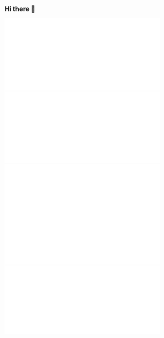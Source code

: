 ## Hi there 👋

![Metrics](/metrics.classic.svg)
![Music](/metrics.plugin.music.playlist.spotify.svg)
![Calendar](/metrics.plugin.isocalendar.fullyear.svg)
![Achievements](/metrics.plugin.achievements.compact.svg)
<!--
**trueNebula/trueNebula** is a ✨ _special_ ✨ repository because its `README.md` (this file) appears on your GitHub profile.

Here are some ideas to get you started:

- 🔭 I’m currently working on ...
- 🌱 I’m currently learning ...
- 👯 I’m looking to collaborate on ...
- 🤔 I’m looking for help with ...
- 💬 Ask me about ...
- 📫 How to reach me: ...
- 😄 Pronouns: ...
- ⚡ Fun fact: ...
-->
